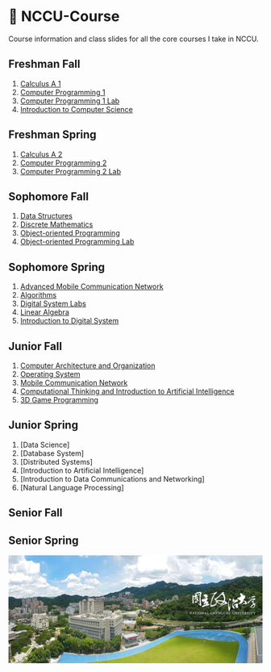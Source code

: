 # 🏫 NCCU-Course
Course information and class slides for all the core courses I take in NCCU.

## Freshman Fall
1. [Calculus A 1][1.1]
2. [Computer Programming 1][1.2]
3. [Computer Programming 1 Lab][1.3]
4. [Introduction to Computer Science][1.4]

[1.1]:Courses/Semester1/CalculusA1/CalculusA1.md
[1.2]:Courses/Semester1/ComputerProgramming1/ComputerProgramming1.md
[1.3]:Courses/Semester1/ComputerProgramming1Lab/ComputerProgramming1Lab.md
[1.4]:Courses/Semester1/IntroductionToComputerScience/IntroductionToComputerScience.md

## Freshman Spring
1. [Calculus A 2][2.1]
2. [Computer Programming 2][2.2]
3. [Computer Programming 2 Lab][2.3]

[2.1]:Courses/Semester2/CalculusA2/CalculusA2.md
[2.2]:Courses/Semester2/ComputerProgramming2/ComputerProgramming2.md
[2.3]:Courses/Semester2/ComputerProgramming2Lab/ComputerProgramming2Lab.md

## Sophomore Fall
1. [Data Structures][3.1]
2. [Discrete Mathematics][3.2]
3. [Object-oriented Programming][3.3]
4. [Object-oriented Programming Lab][3.4]

[3.1]:Courses/Semester3/DataStructures/DataStructures.md
[3.2]:Courses/Semester3/DiscreteMathematics/DiscreteMathematics.md
[3.3]:Courses/Semester3/ObjectOrientedProgramming/ObjectOrientedProgramming.md
[3.4]:Courses/Semester3/ObjectOrientedProgrammingLab/ObjectOrientedProgrammingLab.md

## Sophomore Spring
1. [Advanced Mobile Communication Network][4.1]
1. [Algorithms][4.2]
2. [Digital System Labs][4.3]
3. [Linear Algebra][4.4]
4. [Introduction to Digital System][4.5]

[4.1]:Courses/Semester4/AdvancedMobileCommunicationNetwork/AdvancedMobileCommunicationNetwork.md
[4.2]:Courses/Semester4/Algorithms/Algorithms.md
[4.3]:Courses/Semester4/DigitalSystemLabs/DigitalSystemLabs.md
[4.4]:Courses/Semester4/LinearAlgebra/LinearAlgebra.md
[4.5]:Courses/Semester4/IntroductionToDigitalSystem/IntroductionToDigitalSystem.md

## Junior Fall
1. [Computer Architecture and Organization][5.1]
2. [Operating System][5.2]
3. [Mobile Communication Network][5.3]
4. [Computational Thinking and Introduction to Artificial Intelligence][5.4]
5. [3D Game Programming][5.5]

[5.1]:Courses/Semester5/ComputerArchitectureAndOrganization/ComputerArchitectureAndOrganization.md
[5.2]:Courses/Semester5/OperatingSystem/OperatingSystem.md
[5.3]:Courses/Semester5/MobileCommunicationNetwork/MobileCommunicationNetwork.md
[5.4]:Courses/Semester5/ComputationalThinkingAndIntroductionToArtificialIntelligence/ComputationalThinkingAndIntroductionToArtificialIntelligence.md
[5.5]:Courses/Semester5/3DGameProgramming/3DGameProgramming.md

## Junior Spring
1. [Data Science]
2. [Database System]
3. [Distributed Systems]
4. [Introduction to Artificial Intelligence]
5. [Introduction to Data Communications and Networking]
6. [Natural Language Processing]

[6.1]:Courses/Semester5/DataScience/DataScience.md
[6.2]:Courses/Semester5/DatabaseSystem/DatabaseSystem.md
[6.3]:Courses/Semester5/DistributedSystems/DistributedSystems.md
[6.4]:Courses/Semester5/IntroductionToArtificialIntelligence/IntroductionToArtificialIntelligence.md
[6.5]:Courses/Semester5/IntroductionToDataCommunicationsAndNetworking/IntroductionToDataCommunicationsAndNetworking.md
[6.6]:Courses/Semester5/NaturalLanguageProcessing

## Senior Fall

## Senior Spring

![University](images/Uni.jpg)